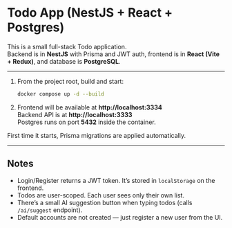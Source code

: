 # Todo App (NestJS + React + Postgres)

This is a small full-stack Todo application.  
Backend is in **NestJS** with Prisma and JWT auth, frontend is in **React (Vite + Redux)**, and database is **PostgreSQL**.

---

1. From the project root, build and start:
   ```bash
   docker compose up -d --build
   ```
2. Frontend will be available at **http://localhost:3334**  
   Backend API is at **http://localhost:3333**  
   Postgres runs on port **5432** inside the container.

First time it starts, Prisma migrations are applied automatically.

---

## Notes

- Login/Register returns a JWT token. It’s stored in `localStorage` on the frontend.
- Todos are user-scoped. Each user sees only their own list.
- There’s a small AI suggestion button when typing todos (calls `/ai/suggest` endpoint).
- Default accounts are not created — just register a new user from the UI.
